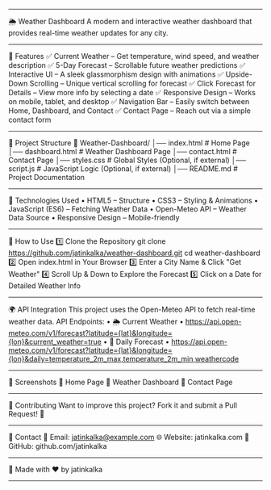 ________________________________________
🌦️ Weather Dashboard
A modern and interactive weather dashboard that provides real-time weather updates for any city.
________________________________________
🚀 Features
✅ Current Weather – Get temperature, wind speed, and weather description
✅ 5-Day Forecast – Scrollable future weather predictions
✅ Interactive UI – A sleek glassmorphism design with animations
✅ Upside-Down Scrolling – Unique vertical scrolling for forecast
✅ Click Forecast for Details – View more info by selecting a date
✅ Responsive Design – Works on mobile, tablet, and desktop
✅ Navigation Bar – Easily switch between Home, Dashboard, and Contact
✅ Contact Page – Reach out via a simple contact form
________________________________________
📂 Project Structure
📁 Weather-Dashboard/
│── index.html          # Home Page
│── dashboard.html      # Weather Dashboard Page
│── contact.html        # Contact Page
│── styles.css          # Global Styles (Optional, if external)
│── script.js           # JavaScript Logic (Optional, if external)
│── README.md           # Project Documentation
________________________________________
🔧 Technologies Used
•	HTML5 – Structure
•	CSS3 – Styling & Animations
•	JavaScript (ES6) – Fetching Weather Data
•	Open-Meteo API – Weather Data Source
•	Responsive Design – Mobile-friendly
________________________________________
📜 How to Use
1️⃣ Clone the Repository
git clone https://github.com/jatinkalka/weather-dashboard.git
cd weather-dashboard
2️⃣ Open index.html in Your Browser
3️⃣ Enter a City Name & Click "Get Weather"
4️⃣ Scroll Up & Down to Explore the Forecast
5️⃣ Click on a Date for Detailed Weather Info
________________________________________
🌍 API Integration
This project uses the Open-Meteo API to fetch real-time weather data.
API Endpoints:
•	🌦️ Current Weather 
•	https://api.open-meteo.com/v1/forecast?latitude={lat}&longitude={lon}&current_weather=true
•	📅 Daily Forecast 
•	https://api.open-meteo.com/v1/forecast?latitude={lat}&longitude={lon}&daily=temperature_2m_max,temperature_2m_min,weathercode
________________________________________
🎨 Screenshots
📌 Home Page
📌 Weather Dashboard
📌 Contact Page
________________________________________
🤝 Contributing
Want to improve this project? Fork it and submit a Pull Request! 🚀
________________________________________
📩 Contact
📧 Email: jatinkalka@example.com
🌐 Website: jatinkalka.com
📘 GitHub: github.com/jatinkalka
________________________________________
📌 Made with ❤️ by jatinkalka
________________________________________


